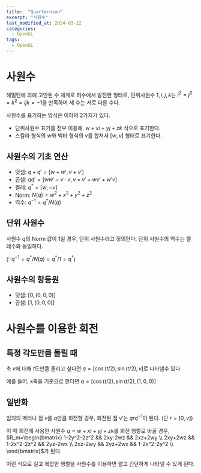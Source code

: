 ```yaml
---
title:  "Quarternion"
excerpt: "사원수"
last_modified_at: 2024-03-22
categories:
  - OpenGL
tags:
  - OpenGL
---
```

# 사원수
해밀턴에 의해 고안된 수 체계로 허수에서 발전한 형태로, 단위사원수 $1, i, j, k$는 $i^2=j^2=k^2=ijk=-1$을 만족하며 세 수는 서로 다른 수다.

사원수를 표기하는 방식은 이하의 2가지가 있다.

* 단위사원수 표기를 전부 이용해, $w+xi+yj+zk$ 식으로 표기한다.
* 스칼라 형식의 $w$와 벡터 형식의 $v$를 합쳐서 $[w, v]$ 형태로 표기한다.
## 사원수의 기초 연산
* 덧셈: $q+q'=[w+w', v+v']$
* 곱셈: $qq'=[ww'-v\cdot v, v\times v'+wv'+w'v]$
* 켤레: $q^*=[w, -v]$
* Norm: $N(q)=w^2+x^2+y^2+z^2$
* 역수: $q^{-1}=q^*/N(q)$

## 단위 사원수
사원수 $q$의 Norm 값이 1일 경우, 단위 사원수라고 정의한다. 단위 사원수의 역수는 켤레수와 동일하다.

($\because q^{-1}=q^*/N(q)=q^*/1=q^*$)
## 사원수의 항등원
* 덧셈: $[0, (0, 0, 0)]$
* 곱셈: $[1, (0, 0, 0)]$

# 사원수를 이용한 회전
## 특정 각도만큼 돌릴 때
축 $v$에 대해 $t$도만큼 돌리고 싶다면 $q=[\cos(t/2), \sin(t/2), v]$로 나타낼수 있다.

예를 들어, x축을 기준으로 한다면 $q=[\cos(t/2), \sin(t/2), (1, 0, 0)]$
## 일반화
임의의 벡터나 점 $v$를 $q$만큼 회전할 경우, 회전된 점 $v'$는 $qrq^{-1}$이 된다. (단 $r=[0, v]$)

이 때 회전에 사용한 사원수 $q=w+xi+yj+zk$를 회전 행렬로 바꿀 경우, $R_m=\begin{bmatrix}
1-2y^2-2z^2 && 2xy-2wz && 2xz+2wy \\
2xy+2wz && 1-2x^2-2z^2 && 2yz-2wx \\
2xz-2wy && 2yz+2wx && 1-2x^2-2y^2 \\
\end{bmatrix}$가 된다.

이런 식으로 길고 복잡한 행렬을 사원수를 이용하면 짧고 간단하게 나타낼 수 있게 된다.

